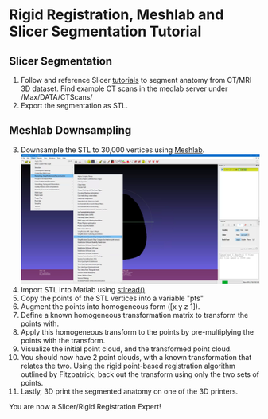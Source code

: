 # Rigid Registration, Meshlab and Slicer Segmentation Tutorial

## Slicer Segmentation
1. Follow and reference Slicer [tutorials](https://slicer.readthedocs.io/en/latest/user_guide/image_segmentation.html) to segment anatomy from CT/MRI 3D dataset. Find example CT scans in the medlab server under /Max/DATA/CTScans/
2. Export the segmentation as STL.

## Meshlab Downsampling
3. Downsample the STL to 30,000 vertices using [Meshlab](https://www.meshlab.net/).
![meshlab_screenshot](/imgs/meshlab_downsample.png)
4. Import STL into Matlab using [stlread()](https://www.mathworks.com/matlabcentral/fileexchange/22409-stl-file-reader)
5. Copy the points of the STL vertices into a variable "pts"
6. Augment the points into homogeneous form ([x y z 1]).
7. Define a known homogeneous transformation matrix to transform the points with.
8. Apply this homogeneous transform to the points by pre-multiplying the points with the transform.
9. Visualize the initial point cloud, and the transformed point cloud.
10. You should now have 2 point clouds, with a known transformation that relates the two. Using the rigid point-based registration algorithm outlined by Fitzpatrick, back out the transform using only the two sets of points.
11. Lastly, 3D print the segmented anatomy on one of the 3D printers.

You are now a Slicer/Rigid Registration Expert!
